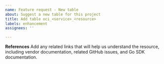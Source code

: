 ```yaml
---
name: Feature request - New table
about: Suggest a new table for this project
title: Add table oci_<service>_<resource>
labels: enhancement
assignees: ''

---
```


**References**
Add any related links that will help us understand the resource, including vendor documentation, related GitHub issues, and Go SDK documentation.

